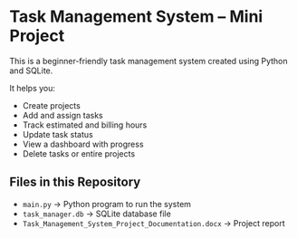 # Task Management System – Mini Project

This is a beginner-friendly task management system created using Python and SQLite.

It helps you:
- Create projects
- Add and assign tasks
- Track estimated and billing hours
- Update task status
- View a dashboard with progress
- Delete tasks or entire projects


## Files in this Repository

- `main.py` → Python program to run the system
- `task_manager.db` → SQLite database file
- `Task_Management_System_Project_Documentation.docx` → Project report
